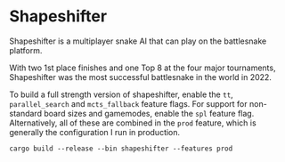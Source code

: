 # Shapeshifter
Shapeshifter is a multiplayer snake AI that can play on the battlesnake platform.

With two 1st place finishes and one Top 8 at the four major tournaments, Shapeshifter was the most successful battlesnake in the world in 2022.

To build a full strength version of shapeshifter, enable the `tt`, `parallel_search` and `mcts_fallback` feature flags. For support for non-standard board sizes and gamemodes, enable the `spl` feature flag. Alternatively, all of these are combined in the `prod` feature, which is generally the configuration I run in production.
```
cargo build --release --bin shapeshifter --features prod
```
